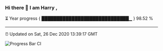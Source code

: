 ### Hi there 👋 I am Harry , 

⏳ Year progress { █████████████████████████████▁ } 98.52 %

---

⏰ Updated on Sat, 26 Dec 2020 13:39:17 GMT

![Progress Bar CI](https://github.com/duykhang68/duykhang68/workflows/Progress%20Bar%20CI/badge.svg)
